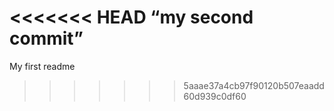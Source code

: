 <<<<<<< HEAD
“my second commit”
=======
My first readme
>>>>>>> 5aaae37a4cb97f90120b507eaadd60d939c0df60
